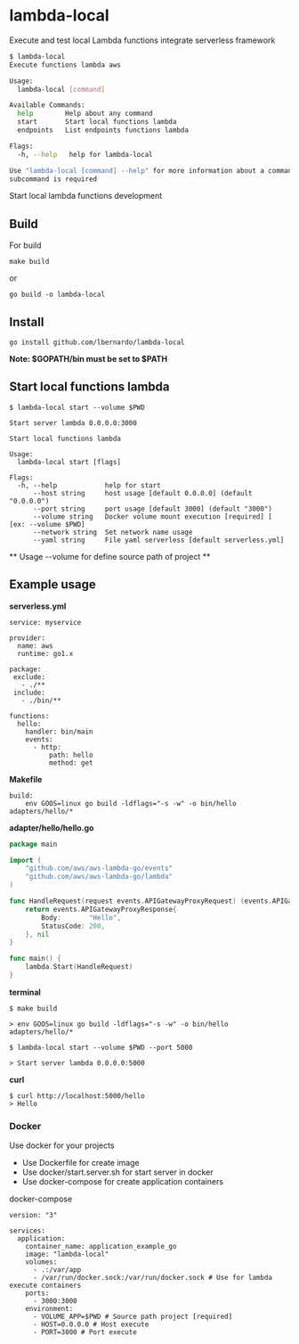 # lambda-local
Execute and test local Lambda functions integrate serverless framework


```bash
$ lambda-local 
Execute functions lambda aws 

Usage:
  lambda-local [command]

Available Commands:
  help        Help about any command
  start       Start local functions lambda
  endpoints   List endpoints functions lambda

Flags:
  -h, --help   help for lambda-local

Use "lambda-local [command] --help" for more information about a command.
subcommand is required

```

Start local lambda functions development


## Build
For build
```
make build
```
or
```
go build -o lambda-local
```

## Install
```
go install github.com/lbernardo/lambda-local
```

**Note: $GOPATH/bin must be set to $PATH**


## Start local functions lambda

```
$ lambda-local start --volume $PWD

Start server lambda 0.0.0.0:3000
```

```
Start local functions lambda

Usage:
  lambda-local start [flags]

Flags:
  -h, --help            help for start
      --host string     host usage [default 0.0.0.0] (default "0.0.0.0")
      --port string     port usage [default 3000] (default "3000")
      --volume string   Docker volume mount execution [required] [ [ex: --volume $PWD]
      --network string  Set network name usage
      --yaml string     File yaml serverless [default serverless.yml]
```

** Usage --volume for define source path of project **

## Example usage

**serverless.yml**

```
service: myservice

provider:
  name: aws
  runtime: go1.x

package:
 exclude:
   - ./**
 include:
   - ./bin/**

functions:
  hello:
    handler: bin/main
    events:
      - http:
          path: hello
          method: get
```

**Makefile**
```make
build:
	env GOOS=linux go build -ldflags="-s -w" -o bin/hello adapters/hello/*
```

**adapter/hello/hello.go**

```go
package main

import (
	"github.com/aws/aws-lambda-go/events"
	"github.com/aws/aws-lambda-go/lambda"
)

func HandleRequest(request events.APIGatewayProxyRequest) (events.APIGatewayProxyResponse, error) {
	return events.APIGatewayProxyResponse{
		Body:       "Hello",
		StatusCode: 200,
	}, nil
}

func main() {
	lambda.Start(HandleRequest)
}

```


**terminal**
```
$ make build

> env GOOS=linux go build -ldflags="-s -w" -o bin/hello adapters/hello/* 

$ lambda-local start --volume $PWD --port 5000

> Start server lambda 0.0.0.0:5000
```

**curl**
```
$ curl http://localhost:5000/hello
> Hello
```


### Docker
Use docker for your projects 
- Use Dockerfile for create image
- Use docker/start.server.sh for start server in docker
- Use docker-compose for create application containers

docker-compose
```
version: "3"

services:
  application:
    container_name: application_example_go
    image: "lambda-local"
    volumes: 
      - .:/var/app
      - /var/run/docker.sock:/var/run/docker.sock # Use for lambda execute containers
    ports: 
      - 3000:3000
    environment: 
      - VOLUME_APP=$PWD # Source path project [required]
      - HOST=0.0.0.0 # Host execute
      - PORT=3000 # Port execute
```
